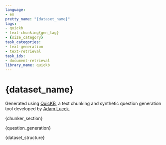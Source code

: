 ```yaml
---
language:
- en
pretty_name: "{dataset_name}"
tags:
- quickb
- text-chunking{gen_tag}
- {size_category}
task_categories:
- text-generation
- text-retrieval
task_ids:
- document-retrieval 
library_name: quickb
---
```


# {dataset_name}

Generated using [QuicKB](https://github.com/AdamLucek/quickb), a text chunking and synthetic question generation tool developed by [Adam Lucek](https://huggingface.co/AdamLucek).

{chunker_section}

{question_generation}

{dataset_structure}